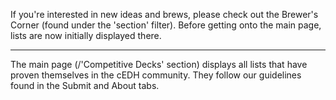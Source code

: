 If you're interested in new ideas and brews, please check out the Brewer's Corner (found under the 'section' filter). Before getting onto the main page, lists are now initially displayed there.

---

The main page (/'Competitive Decks' section) displays all lists that have proven themselves in the cEDH community. They follow our guidelines found in the Submit and About tabs.
